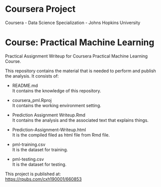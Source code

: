 # Coursera Project
Coursera - Data Science Specialization - Johns Hopkins University

# Course: Practical Machine Learning

Practical Assignment Writeup for Coursera Practical Machine Learning Course.

This repository contains the material that is needed to perform and publish the analysis. It consists of:

- README.md  
It contains the knowledge of this repository.

- coursera_pml.Rproj  
It contains the working environment setting.

- Prediction Assignment Writeup.Rmd  
It contains the analysis and the associated text that explains things.

- Prediction-Assignment-Writeup.html  
It is the compiled filed as html file from Rmd file.

- pml-training.csv  
It is the dataset for training.

- pml-testing.csv  
It is the dataset for testing.

This project is published at:  
https://rpubs.com/cxh190001/660853
